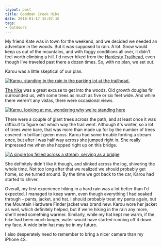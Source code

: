 ```yaml
---
layout: post 
title: Goodman Creek Hike
date: 2016-01-17 15:07:10
tags:
- Outdoors
---
```

My friend Kate was in town for the weekend, and we decided we needed an adventure in the woods. But it was supposed to rain. A lot. Snow would keep us out of the mountains, and with foggy conditions all over, it didn't feel worth climbing a hill. I'd never hiked from the [Hardesty Trailhead](http://www.fs.usda.gov/recarea/willamette/recreation/recarea/?recid=81069), even though I've traveled past there a dozen times. So, with no plan, we set out. 

Karou was a little skeptical of our plan.

<a href="http://imgur.com/HnHmMHr"><img alt="Karou, standing in the rain in the parking lot at the trailhead." src="http://i.imgur.com/HnHmMHr.jpg"></a>

[The hike](http://www.oregonhiking.com/oregon-adventures/100-hikes-in-the-central-oregon-cascades/hikes-in-the-willamette-foothills/goodman-creek-hike) was a great excuse to get into the woods. Old growth douglas fir surrounded us, with some trees as much as five or six feet wide. And while there weren't any vistas, there were occasional views.

<a href="http://imgur.com/3bnPgnW"><img alt="Karou, looking at me, wondering why we're standing here" src="http://i.imgur.com/3bnPgnW.jpg"></a>

There were a couple of giant trees across the path, and at least once it was difficult to figure out which way the trail went. Although it's winter, so a lot of trees were bare, that was more than made up for by the number of trees covered in brilliant green moss. Karou had some trouble fording a stream once, but after I was half way across she jumped right in. She really impressed me when she hopped right up on this bridge. 

<a href="http://imgur.com/G0VMtGJ"><img alt="A single log felled across a stream, serving as a bridge" src="http://i.imgur.com/G0VMtGJ.jpg"></a>

She definitely didn't like it though, and slinked across the log, shivering the whole time. Not too long after that we realized we should probably get home, so we turned around. By the time we got back to the car, Karou had started to shiver.

Overall, my first experience hiking in a hard rain was a lot better than I'd expected. I managed to keep warm, even though everything I had soaked through &ndash; pants, jacket, and hat. I should probably treat my pants again, but the Mountain Hardware Finder jacket was brand new. Karou wore her jacket as well, which definitely helped, but if we're hiking in the rain any more, she'll need something warmer. Similarly, while my hat kept me warm, if the hike had been much longer, water would have started running off it down my face. A wide brim hat may be in my future.

I also desperately need to remember to bring a nicer camera than my iPhone 4S.